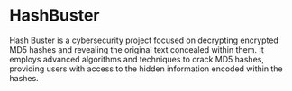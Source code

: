 # HashBuster
Hash Buster is a cybersecurity project focused on decrypting encrypted MD5 hashes and revealing the original text concealed within them. It employs advanced algorithms and techniques to crack MD5 hashes, providing users with access to the hidden information encoded within the hashes.
